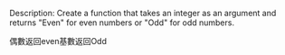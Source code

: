 Description:
Create a function that takes an integer as an argument and returns "Even" for even numbers or "Odd" for odd numbers.

偶數返回even基數返回Odd